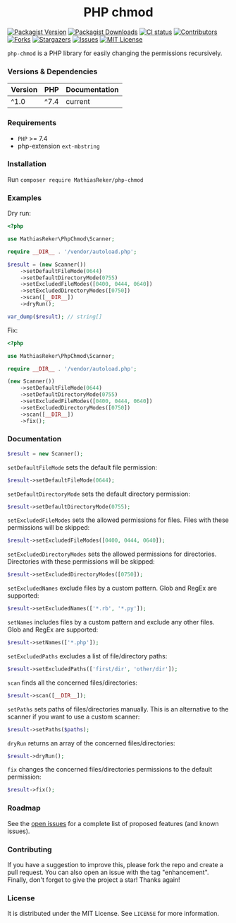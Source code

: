 <h1 align="center">PHP chmod</h1>

[![Packagist Version](https://img.shields.io/packagist/v/MathiasReker/php-chmod.svg)](https://packagist.org/packages/MathiasReker/php-chmod)
[![Packagist Downloads](https://img.shields.io/packagist/dt/MathiasReker/php-chmod.svg?color=%23ff007f)](https://packagist.org/packages/MathiasReker/php-chmod)
[![CI status](https://github.com/MathiasReker/php-chmod/actions/workflows/ci.yml/badge.svg?branch=develop)](https://github.com/MathiasReker/php-chmod/actions/workflows/ci.yml)
[![Contributors](https://img.shields.io/github/contributors/MathiasReker/php-chmod.svg)](https://github.com/MathiasReker/php-chmod/graphs/contributors)
[![Forks](https://img.shields.io/github/forks/MathiasReker/php-chmod.svg)](https://github.com/MathiasReker/php-chmod/network/members)
[![Stargazers](https://img.shields.io/github/stars/MathiasReker/php-chmod.svg)](https://github.com/MathiasReker/php-chmod/stargazers)
[![Issues](https://img.shields.io/github/issues/MathiasReker/php-chmod.svg)](https://github.com/MathiasReker/php-chmod/issues)
[![MIT License](https://img.shields.io/github/license/MathiasReker/php-chmod.svg)](https://github.com/MathiasReker/php-chmod/blob/develop/LICENSE.txt)

`php-chmod` is a PHP library for easily changing the permissions recursively.

### Versions & Dependencies

| Version | PHP  | Documentation |
|---------|------|---------------|
| ^1.0    | ^7.4 | current       |

### Requirements

- `PHP` >= 7.4
- php-extension `ext-mbstring`

### Installation

Run `composer require MathiasReker/php-chmod`

### Examples

Dry run:

```php
<?php

use MathiasReker\PhpChmod\Scanner;

require __DIR__ . '/vendor/autoload.php';

$result = (new Scanner())
    ->setDefaultFileMode(0644)
    ->setDefaultDirectoryMode(0755)
    ->setExcludedFileModes([0400, 0444, 0640])
    ->setExcludedDirectoryModes([0750])
    ->scan([__DIR__])
    ->dryRun();

var_dump($result); // string[]
```

Fix:

```php
<?php

use MathiasReker\PhpChmod\Scanner;

require __DIR__ . '/vendor/autoload.php';

(new Scanner())
    ->setDefaultFileMode(0644)
    ->setDefaultDirectoryMode(0755)
    ->setExcludedFileModes([0400, 0444, 0640])
    ->setExcludedDirectoryModes([0750])
    ->scan([__DIR__])
    ->fix();
```

### Documentation

```php
$result = new Scanner();
```

`setDefaultFileMode` sets the default file permission:

```php
$result->setDefaultFileMode(0644);
```

`setDefaultDirectoryMode` sets the default directory permission:

```php
$result->setDefaultDirectoryMode(0755);
```

`setExcludedFileModes` sets the allowed permissions for files. Files with these permissions will be skipped:

```php
$result->setExcludedFileModes([0400, 0444, 0640]);
```

`setExcludedDirectoryModes` sets the allowed permissions for directories. Directories with these permissions will be
skipped:

```php
$result->setExcludedDirectoryModes([0750]);
```

`setExcludedNames` exclude files by a custom pattern. Glob and RegEx are supported:

```php
$result->setExcludedNames(['*.rb', '*.py']);
```

`setNames` includes files by a custom pattern and exclude any other files. Glob and RegEx are supported:

```php
$result->setNames(['*.php']);
```

`setExcludedPaths` excludes a list of file/directory paths:

```php
$result->setExcludedPaths(['first/dir', 'other/dir']);
```

`scan` finds all the concerned files/directories:

```php
$result->scan([__DIR__]);
```

`setPaths` sets paths of files/directories manually. This is an alternative to the scanner if you want to use a custom
scanner:

```php
$result->setPaths($paths);
```

`dryRun` returns an array of the concerned files/directories:

```php
$result->dryRun();
```

`fix` changes the concerned files/directories permissions to the default permission:

```php
$result->fix();
```

### Roadmap

See the [open issues](https://github.com/MathiasReker/php-chmod/issues) for a complete list of proposed
features (and known
issues).

### Contributing

If you have a suggestion to improve this, please fork the repo and create a pull request. You can also open an issue
with the tag "enhancement". Finally, don't forget to give the project a star! Thanks again!

### License

It is distributed under the MIT License. See `LICENSE` for more information.
